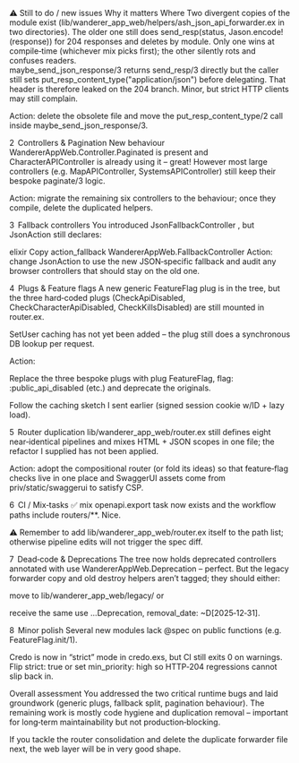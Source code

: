 ⚠︎ Still to do / new issues	Why it matters	Where
Two divergent copies of the module exist (lib/wanderer_app_web/helpers/ash_json_api_forwarder.ex in two directories). The older one still does send_resp(status, Jason.encode!(response)) for 204 responses and deletes by module.	Only one wins at compile‑time (whichever mix picks first); the other silently rots and confuses readers.	
maybe_send_json_response/3 returns send_resp/3 directly but the caller still sets put_resp_content_type("application/json") before delegating. That header is therefore leaked on the 204 branch.	Minor, but strict HTTP clients may still complain.	

Action: delete the obsolete file and move the put_resp_content_type/2 call inside maybe_send_json_response/3.

2  Controllers & Pagination
New behaviour WandererAppWeb.Controller.Paginated is present and CharacterAPIController is already using it – great!
However most large controllers (e.g. MapAPIController, SystemsAPIController) still keep their bespoke paginate/3 logic.

Action: migrate the remaining six controllers to the behaviour; once they compile, delete the duplicated helpers.

3  Fallback controllers
You introduced JsonFallbackController 
, but JsonAction still declares:

elixir
Copy
action_fallback WandererAppWeb.FallbackController
Action: change JsonAction to use the new JSON‑specific fallback and audit any browser controllers that should stay on the old one.

4  Plugs & Feature flags
A new generic FeatureFlag plug is in the tree, but the three hard‑coded plugs (CheckApiDisabled, CheckCharacterApiDisabled, CheckKillsDisabled) are still mounted in router.ex.

SetUser caching has not yet been added – the plug still does a synchronous DB lookup per request.

Action:

Replace the three bespoke plugs with plug FeatureFlag, flag: :public_api_disabled (etc.) and deprecate the originals.

Follow the caching sketch I sent earlier (signed session cookie w/ID + lazy load).

5  Router duplication
lib/wanderer_app_web/router.ex still defines eight near‑identical pipelines and mixes HTML + JSON scopes in one file; the refactor I supplied has not been applied. 

Action: adopt the compositional router (or fold its ideas) so that feature‑flag checks live in one place and SwaggerUI assets come from priv/static/swaggerui to satisfy CSP.

6  CI / Mix‑tasks
✅ mix openapi.export task now exists and the workflow paths include routers/**. Nice. 

⚠️ Remember to add lib/wanderer_app_web/router.ex itself to the path list; otherwise pipeline edits will not trigger the spec diff.

7  Dead‑code & Deprecations
The tree now holds deprecated controllers annotated with use WandererAppWeb.Deprecation – perfect.
But the legacy forwarder copy and old destroy helpers aren’t tagged; they should either:

move to lib/wanderer_app_web/legacy/ or

receive the same use ...Deprecation, removal_date: ~D[2025‑12‑31].

8  Minor polish
Several new modules lack @spec on public functions (e.g. FeatureFlag.init/1).

Credo is now in “strict” mode in credo.exs, but CI still exits 0 on warnings. Flip strict: true or set min_priority: high so HTTP‑204 regressions cannot slip back in.

Overall assessment
You addressed the two critical runtime bugs and laid groundwork (generic plugs, fallback split, pagination behaviour).
The remaining work is mostly code hygiene and duplication removal – important for long‑term maintainability but not production‑blocking.

If you tackle the router consolidation and delete the duplicate forwarder file next, the web layer will be in very good shape.